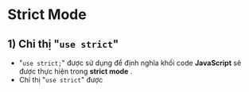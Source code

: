 # Strict Mode
## **1) Chỉ thị "`use strict`"**
- "`use strict;`" được sử dụng để định nghĩa khối code **JavaScript** sẽ được thực hiện trong **strict mode** .
- Chỉ thị "`use strict`" được